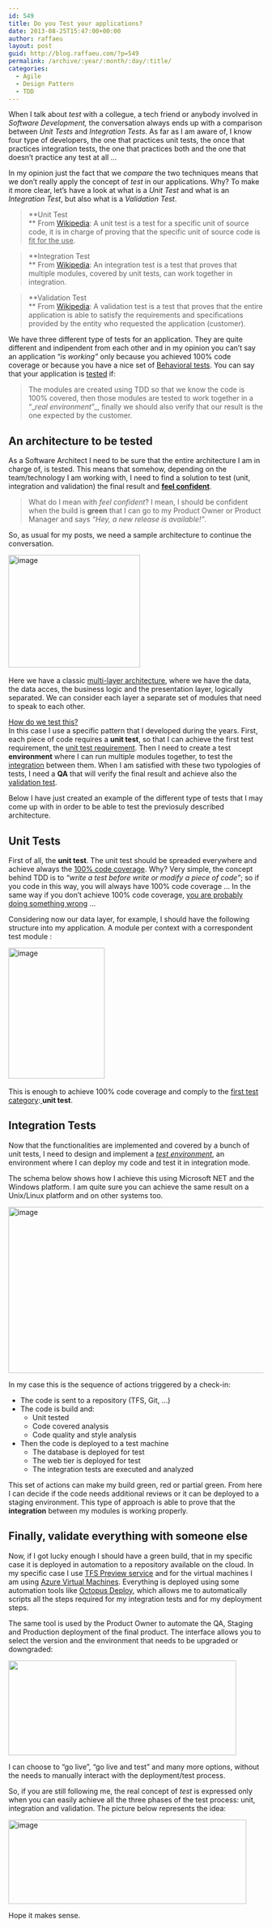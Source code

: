 ```yaml
---
id: 549
title: Do you Test your applications?
date: 2013-08-25T15:47:00+00:00
author: raffaeu
layout: post
guid: http://blog.raffaeu.com/?p=549
permalink: /archive/:year/:month/:day/:title/
categories:
  - Agile
  - Design Pattern
  - TDD
---
```

When I talk about _test_ with a collegue, a tech friend or anybody involved in _Software Development,_ the conversation always ends up with a comparison between _Unit Tests_ and _Integration Tests_. As far as I am aware of, I know four type of developers, the one that practices unit tests, the once that practices integration tests, the one that practices both and the one that doesn’t practice any test at all …

In my opinion just the fact that we _compare_ the two techniques means that we don’t really apply the concept of _test_ in our applications. Why? To make it more clear, let’s have a look at what is a _Unit Test_ and what is an _Integration Test_, but also what is a _Validation Test_.

> **Unit Test   
>** From [Wikipedia](http://en.wikipedia.org/wiki/Unit_testing): A unit test is a test for a specific unit of source code, it is in charge of proving that the specific unit of source code is <u>fit for the use</u>.

> **Integration Test   
>** From [Wikipedia](http://en.wikipedia.org/wiki/Integration_testing): An integration test is a test that proves that multiple modules, covered by unit tests, can work together in integration.

> **Validation Test   
>** From [Wikipedia](http://en.wikipedia.org/wiki/Verification_and_Validation_(software)): A validation test is a test that proves that the entire application is able to satisfy the requirements and specifications provided by the entity who requested the application (customer).

We have three different type of tests for an application. They are quite different and indipendent from each other and in my opinion you can’t say an application “_is working”_ only because you achieved 100% code coverage or because you have a nice set of [Behavioral tests](http://blog.raffaeu.com/archive/2013/07/29/bdd-frameworks-for-net.aspx). You can say that your application is <u>tested</u> if:

> The modules are created using TDD so that we know the code is 100% covered, then those modules are tested to work together in a “__real environment_”_, finally we should also verify that our result is the one expected by the customer.

## An architecture to be tested

As a Software Architect I need to be sure that the entire architecture I am in charge of, is tested. This means that somehow, depending on the team/technology I am working with, I need to find a solution to test (unit, integration and validation) the final result and **<u>feel confident</u>**.

> What do I mean with _feel confident_? I mean, I should be confident when the build is **green** that I can go to my Product Owner or Product Manager and says _“Hey, a new release is available!”_. 

So, as usual for my posts, we need a sample architecture to continue the conversation.

[<img title="image" style="border-left-width: 0px; border-right-width: 0px; border-bottom-width: 0px; display: inline; border-top-width: 0px" border="0" alt="image" src="http://blog.raffaeu.com/wp-content/uploads/2013/08/image_thumb6.png" width="260" height="222" />](http://blog.raffaeu.com/wp-content/uploads/2013/08/image6.png)&#160; 

Here we have a classic [multi-layer architecture](http://en.wikipedia.org/wiki/Multitier_architecture), where we have the data, the data acces, the business logic and the presentation layer, logically separated. We can consider each layer a separate set of modules that need to speak to each other.

<u>How do we test this? </u>   
In this case I use a specific pattern that I developed during the years. First, each piece of code requires a **unit test**, so that I can achieve the first test requirement, the <u>unit test requirement</u>. Then I need to create a test **environment** where I can run multiple modules together, to test the <u>integration</u> between them. When I am satisfied with these two typologies of tests, I need a **QA** that will verify the final result and achieve also the <u>validation test</u>.

Below I have just created an example of the different type of tests that I may come up with in order to be able to test the previosuly described architecture.

## Unit Tests

First of all, the **unit test**. The unit test should be spreaded everywhere and achieve always the [100% code coverage](http://en.wikipedia.org/wiki/Code_coverage). Why? Very simple, the concept behind TDD is to _“write a test before write or modify a piece of code”_; so if you code in this way, you will always have 100% code coverage … In the same way if you don’t achieve 100% code coverage, <u>you are probably doing something wrong</u> …

Considering now our data layer, for example, I should have the following structure into my application. A module per context with a correspondent test module :

[<img title="image" style="border-left-width: 0px; border-right-width: 0px; border-bottom-width: 0px; display: inline; border-top-width: 0px" border="0" alt="image" src="http://blog.raffaeu.com/wp-content/uploads/2013/08/image_thumb7.png" width="190" height="258" />](http://blog.raffaeu.com/wp-content/uploads/2013/08/image7.png)&#160;

This is enough to achieve 100% code coverage and comply to the <u>first test category</u>:<u> </u>**unit test**. </p> 

## Integration Tests

Now that the functionalities are implemented and covered by a bunch of unit tests, I need to design and implement a _[test environment](http://technet.microsoft.com/en-us/library/cc750093.aspx)_, an environment where I can deploy my code and test it in integration mode.

The schema below shows how I achieve this using Microsoft NET and the Windows platform. I am quite sure you can achieve the same result on a Unix/Linux platform and on other systems too.

[<img title="image" style="border-left-width: 0px; border-right-width: 0px; border-bottom-width: 0px; display: inline; border-top-width: 0px" border="0" alt="image" src="http://blog.raffaeu.com/wp-content/uploads/2013/08/image_thumb8.png" width="520" height="328" />](http://blog.raffaeu.com/wp-content/uploads/2013/08/image8.png) 

In my case this is the sequence of actions triggered by a check-in:

  * The code is sent to a repository (TFS, Git, …) 
  * The code is build and: 
      * Unit tested 
      * Code covered analysis 
      * Code quality and style analysis 
  * Then the code is deployed to a test machine 
      * The database is deployed for test 
      * The web tier is deployed for test 
      * The integration tests are executed and analyzed 

This set of actions can make my build green, red or partial green. From here I can decide if the code needs additional reviews or it can be deployed to a staging environment. This type of approach is able to prove that the **integration** between my modules is working properly. 

## Finally, validate everything with someone else

Now, if I got lucky enough I should have a green build, that in my specific case it is deployed in automation to a repository available on the cloud. In my specific case I use [TFS Preview service](http://tfs.visualstudio.com/) and for the virtual machines I am using [Azure Virtual Machines](http://www.windowsazure.com/en-us/services/virtual-machines/). Everything is deployed using some automation tools like [Octopus Deploy](http://octopusdeploy.com/), which allows me to automatically scripts all the steps required for my integration tests and for my deployment steps.

The same tool is used by the Product Owner to automate the QA, Staging and Production deployment of the final product. The interface allows you to select the version and the environment that needs to be upgraded or downgraded:

<img src="http://i.octopusdeploy.com/home/dashboard-big.png" width="450" height="187" />

I can choose to “go live”, “go live and test” and many more options, without the needs to manually interact with the deployment/test process.

So, if you are still following me, the real concept of _test_ is expressed only when you can easily achieve all the three phases of the test process: unit, integration and validation. The picture below represents the idea:

[<img title="image" style="border-left-width: 0px; border-right-width: 0px; border-bottom-width: 0px; display: inline; border-top-width: 0px" border="0" alt="image" src="http://blog.raffaeu.com/wp-content/uploads/2013/08/image_thumb9.png" width="470" height="166" />](http://blog.raffaeu.com/wp-content/uploads/2013/08/image9.png) </p> 

Hope it makes sense.